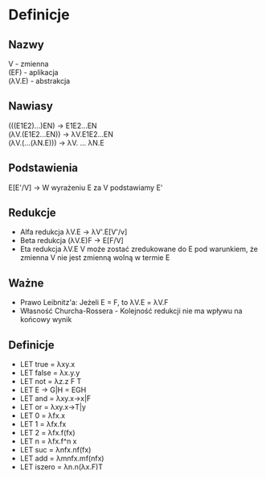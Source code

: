 # Definicje

## Nazwy
V - zmienna  
(EF) - aplikacja  
(λV.E) - abstrakcja  

## Nawiasy
(((E1E2)...)EN) -> E1E2...EN  
(λV.(E1E2...EN)) -> λV.E1E2...EN  
(λV.(...(λN.E))) -> λV. ... λN.E  

## Podstawienia
E[E'/V] -> W wyrażeniu E za V podstawiamy E'

## Redukcje
* Alfa redukcja λV.E -> λV'.E[V'/v]
* Beta redukcja (λV.E)F -> E[F/V]
* Eta redukcja λV.E V może zostać zredukowane do E pod warunkiem, że zmienna V nie jest zmienną wolną w termie E

## Ważne
* Prawo Leibnitz'a: Jeżeli E = F, to λV.E = λV.F
* Własność Churcha-Rossera - Kolejność redukcji nie ma wpływu na końcowy wynik

## Definicje
* LET true = λxy.x
* LET false = λx.y.y
* LET not = λz.z F T
* LET E -> G|H = EGH
* LET and = λxy.x->x|F
* LET or = λxy.x->T|y 
* LET 0 = λfx.x
* LET 1 = λfx.fx
* LET 2 = λfx.f(fx)
* LET n = λfx.f^n x
* LET suc = λnfx.nf(fx)
* LET add = λmnfx.mf(nfx)
* LET iszero = λn.n(λx.F)T
